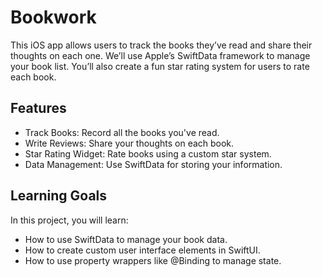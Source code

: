 # Bookwork

This iOS app allows users to track the books they’ve read and share their thoughts on each one. We’ll use Apple’s SwiftData framework to manage your book list. You’ll also create a fun star rating system for users to rate each book.

## Features
- Track Books: Record all the books you've read.
- Write Reviews: Share your thoughts on each book.
- Star Rating Widget: Rate books using a custom star system.
- Data Management: Use SwiftData for storing your information.

## Learning Goals
In this project, you will learn:

- How to use SwiftData to manage your book data.
- How to create custom user interface elements in SwiftUI.
- How to use property wrappers like @Binding to manage state.

  




